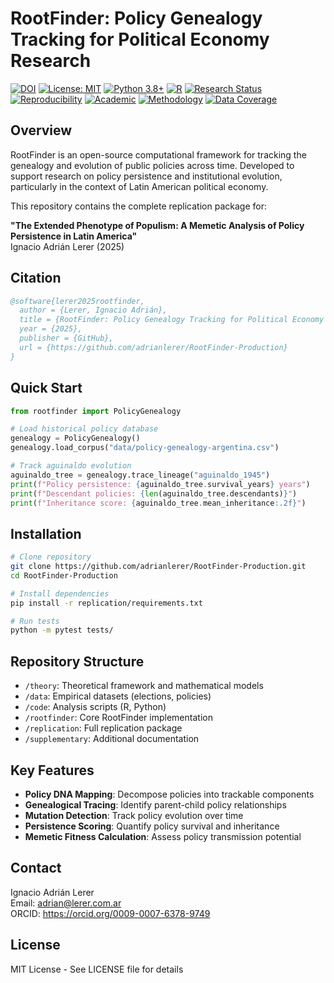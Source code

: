 # RootFinder: Policy Genealogy Tracking for Political Economy Research

[![DOI](https://zenodo.org/badge/DOI/10.5281/zenodo.XXXXXX.svg)](https://doi.org/10.5281/zenodo.XXXXXX)
[![License: MIT](https://img.shields.io/badge/License-MIT-yellow.svg)](https://opensource.org/licenses/MIT)
[![Python 3.8+](https://img.shields.io/badge/python-3.8+-blue.svg)](https://www.python.org/downloads/)
[![R](https://img.shields.io/badge/r-4.0+-blue.svg)](https://www.r-project.org/)
[![Research Status](https://img.shields.io/badge/research-active-brightgreen.svg)](https://github.com/adrianlerer/RootFinder-Production)
[![Reproducibility](https://img.shields.io/badge/reproducible-research-green.svg)](https://github.com/adrianlerer/RootFinder-Production/tree/main/replication)
[![Academic](https://img.shields.io/badge/paper-SSRN-red.svg)](https://ssrn.com/abstract=XXXXXX)
[![Methodology](https://img.shields.io/badge/methodology-ABAN-orange.svg)](https://github.com/adrianlerer/RootFinder-Production/blob/main/theory/extended-phenotype-definitions.md)
[![Data Coverage](https://img.shields.io/badge/data-1945--2025-informational.svg)](https://github.com/adrianlerer/RootFinder-Production/tree/main/data)

## Overview

RootFinder is an open-source computational framework for tracking the genealogy and evolution of public policies across time. Developed to support research on policy persistence and institutional evolution, particularly in the context of Latin American political economy.

This repository contains the complete replication package for:

**"The Extended Phenotype of Populism: A Memetic Analysis of Policy Persistence in Latin America"**  
Ignacio Adrián Lerer (2025)

## Citation

```bibtex
@software{lerer2025rootfinder,
  author = {Lerer, Ignacio Adrián},
  title = {RootFinder: Policy Genealogy Tracking for Political Economy Research},
  year = {2025},
  publisher = {GitHub},
  url = {https://github.com/adrianlerer/RootFinder-Production}
}
```

## Quick Start

```python
from rootfinder import PolicyGenealogy

# Load historical policy database
genealogy = PolicyGenealogy()
genealogy.load_corpus("data/policy-genealogy-argentina.csv")

# Track aguinaldo evolution
aguinaldo_tree = genealogy.trace_lineage("aguinaldo_1945")
print(f"Policy persistence: {aguinaldo_tree.survival_years} years")
print(f"Descendant policies: {len(aguinaldo_tree.descendants)}")
print(f"Inheritance score: {aguinaldo_tree.mean_inheritance:.2f}")
```

## Installation

```bash
# Clone repository
git clone https://github.com/adrianlerer/RootFinder-Production.git
cd RootFinder-Production

# Install dependencies
pip install -r replication/requirements.txt

# Run tests
python -m pytest tests/
```

## Repository Structure

- `/theory`: Theoretical framework and mathematical models
- `/data`: Empirical datasets (elections, policies)
- `/code`: Analysis scripts (R, Python)
- `/rootfinder`: Core RootFinder implementation
- `/replication`: Full replication package
- `/supplementary`: Additional documentation

## Key Features

- **Policy DNA Mapping**: Decompose policies into trackable components
- **Genealogical Tracing**: Identify parent-child policy relationships
- **Mutation Detection**: Track policy evolution over time
- **Persistence Scoring**: Quantify policy survival and inheritance
- **Memetic Fitness Calculation**: Assess policy transmission potential

## Contact

Ignacio Adrián Lerer  
Email: adrian@lerer.com.ar  
ORCID: https://orcid.org/0009-0007-6378-9749

## License

MIT License - See LICENSE file for details